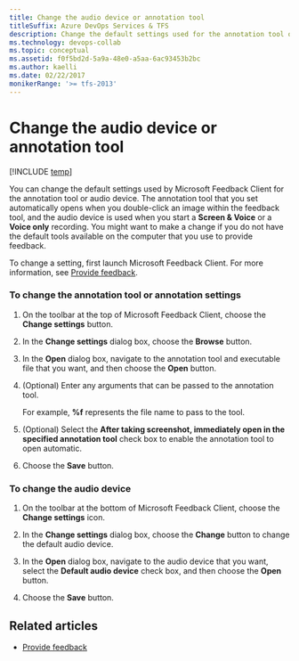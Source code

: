 ```yaml
---
title: Change the audio device or annotation tool
titleSuffix: Azure DevOps Services & TFS
description: Change the default settings used for the annotation tool or audio device in Azure DevOps Services & Team Foundation Server 
ms.technology: devops-collab
ms.topic: conceptual
ms.assetid: f0f5bd2d-5a9a-48e0-a5aa-6ac93453b2bc
ms.author: kaelli
ms.date: 02/22/2017 
monikerRange: '>= tfs-2013'
---
```


# Change the audio device or annotation tool

[!INCLUDE [temp](../../includes/version-vsts-tfs-all-versions.md)]

You can change the default settings used by Microsoft Feedback Client for the annotation tool or audio device. The annotation tool that you set automatically opens when you double-click an image within the feedback tool, and the audio device is used when you start a **Screen & Voice** or a **Voice only** recording. You might want to make a change if you do not have the default tools available on the computer that you use to provide feedback.

To change a setting, first launch Microsoft Feedback Client. For more information, see [Provide feedback](give-feedback.md).

### To change the annotation tool or annotation settings

1.  On the toolbar at the top of Microsoft Feedback Client, choose the **Change settings** button.

2.  In the **Change settings** dialog box, choose the **Browse** button.

3.  In the **Open** dialog box, navigate to the annotation tool and executable file that you want, and then choose the **Open** button.

4.  (Optional) Enter any arguments that can be passed to the annotation tool.

    For example, **%f** represents the file name to pass to the tool.

5.  (Optional) Select the **After taking screenshot, immediately open in the specified annotation tool** check box to enable the annotation tool to open automatic.

6.  Choose the **Save** button.

### To change the audio device

1.  On the toolbar at the bottom of Microsoft Feedback Client, choose the **Change settings** icon.

2.  In the **Change settings** dialog box, choose the **Change** button to change the default audio device.

3.  In the **Open** dialog box, navigate to the audio device that you want, select the **Default audio device** check box, and then choose the **Open** button.

4.  Choose the **Save** button.

## Related articles

* [Provide feedback](give-feedback.md)
